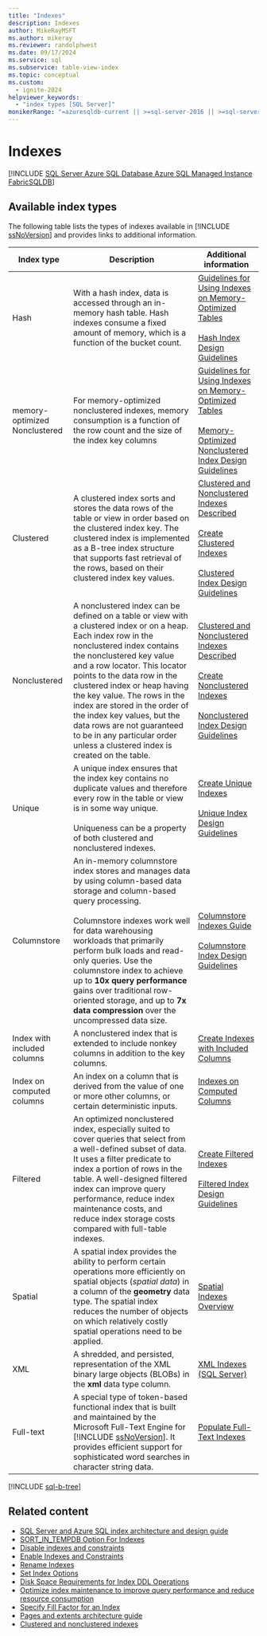 ```yaml
---
title: "Indexes"
description: Indexes
author: MikeRayMSFT
ms.author: mikeray
ms.reviewer: randolphwest
ms.date: 09/17/2024
ms.service: sql
ms.subservice: table-view-index
ms.topic: conceptual
ms.custom:
  - ignite-2024
helpviewer_keywords:
  - "index types [SQL Server]"
monikerRange: "=azuresqldb-current || >=sql-server-2016 || >=sql-server-linux-2017 || =azuresqldb-mi-current || =fabric"
---
```

# Indexes

[!INCLUDE [SQL Server Azure SQL Database Azure SQL Managed Instance FabricSQLDB](../../includes/applies-to-version/sql-asdb-asdbmi-fabricsqldb.md)]


## Available index types

The following table lists the types of indexes available in [!INCLUDE [ssNoVersion](../../includes/ssnoversion-md.md)] and provides links to additional information.

| Index type | Description | Additional information |
| --- | --- | --- |
| Hash | With a hash index, data is accessed through an in-memory hash table. Hash indexes consume a fixed amount of memory, which is a function of the bucket count. | [Guidelines for Using Indexes on Memory-Optimized Tables](../in-memory-oltp/indexes-for-memory-optimized-tables.md)<br /><br />[Hash Index Design Guidelines](../sql-server-index-design-guide.md#hash_index) |
| memory-optimized Nonclustered | For memory-optimized nonclustered indexes, memory consumption is a function of the row count and the size of the index key columns | [Guidelines for Using Indexes on Memory-Optimized Tables](../in-memory-oltp/indexes-for-memory-optimized-tables.md)<br /><br />[Memory-Optimized Nonclustered Index Design Guidelines](../sql-server-index-design-guide.md#inmem_nonclustered_index) |
| Clustered | A clustered index sorts and stores the data rows of the table or view in order based on the clustered index key. The clustered index is implemented as a B-tree index structure that supports fast retrieval of the rows, based on their clustered index key values. | [Clustered and Nonclustered Indexes Described](../indexes/clustered-and-nonclustered-indexes-described.md)<br /><br />[Create Clustered Indexes](../indexes/create-clustered-indexes.md)<br /><br />[Clustered Index Design Guidelines](../sql-server-index-design-guide.md#Clustered) |
| Nonclustered | A nonclustered index can be defined on a table or view with a clustered index or on a heap. Each index row in the nonclustered index contains the nonclustered key value and a row locator. This locator points to the data row in the clustered index or heap having the key value. The rows in the index are stored in the order of the index key values, but the data rows are not guaranteed to be in any particular order unless a clustered index is created on the table. | [Clustered and Nonclustered Indexes Described](../indexes/clustered-and-nonclustered-indexes-described.md)<br /><br />[Create Nonclustered Indexes](../indexes/create-nonclustered-indexes.md)<br /><br />[Nonclustered Index Design Guidelines](../sql-server-index-design-guide.md#Nonclustered) |
| Unique | A unique index ensures that the index key contains no duplicate values and therefore every row in the table or view is in some way unique.<br /><br />Uniqueness can be a property of both clustered and nonclustered indexes. | [Create Unique Indexes](../indexes/create-unique-indexes.md)<br /><br />[Unique Index Design Guidelines](../sql-server-index-design-guide.md#Unique) |
| Columnstore | An in-memory columnstore index stores and manages data by using column-based data storage and column-based query processing.<br /><br />Columnstore indexes work well for data warehousing workloads that primarily perform bulk loads and read-only queries. Use the columnstore index to achieve up to **10x query performance** gains over traditional row-oriented storage, and up to **7x data compression** over the uncompressed data size. | [Columnstore Indexes Guide](../indexes/columnstore-indexes-overview.md)<br /><br />[Columnstore Index Design Guidelines](../sql-server-index-design-guide.md#columnstore_index) |
| Index with included columns | A nonclustered index that is extended to include nonkey columns in addition to the key columns. | [Create Indexes with Included Columns](../indexes/create-indexes-with-included-columns.md) |
| Index on computed columns | An index on a column that is derived from the value of one or more other columns, or certain deterministic inputs. | [Indexes on Computed Columns](../indexes/indexes-on-computed-columns.md) |
| Filtered | An optimized nonclustered index, especially suited to cover queries that select from a well-defined subset of data. It uses a filter predicate to index a portion of rows in the table. A well-designed filtered index can improve query performance, reduce index maintenance costs, and reduce index storage costs compared with full-table indexes. | [Create Filtered Indexes](../indexes/create-filtered-indexes.md)<br /><br />[Filtered Index Design Guidelines](../sql-server-index-design-guide.md#Filtered) |
| Spatial | A spatial index provides the ability to perform certain operations more efficiently on spatial objects (*spatial data*) in a column of the **geometry** data type. The spatial index reduces the number of objects on which relatively costly spatial operations need to be applied. | [Spatial Indexes Overview](../spatial/spatial-indexes-overview.md) |
| XML | A shredded, and persisted, representation of the XML binary large objects (BLOBs) in the **xml** data type column. | [XML Indexes (SQL Server)](../xml/xml-indexes-sql-server.md) |
| Full-text | A special type of token-based functional index that is built and maintained by the Microsoft Full-Text Engine for [!INCLUDE [ssNoVersion](../../includes/ssnoversion-md.md)]. It provides efficient support for sophisticated word searches in character string data. | [Populate Full-Text Indexes](../search/populate-full-text-indexes.md) |

[!INCLUDE [sql-b-tree](../../includes/sql-b-tree.md)]

## Related content

- [SQL Server and Azure SQL index architecture and design guide](../sql-server-index-design-guide.md)
- [SORT_IN_TEMPDB Option For Indexes](sort-in-tempdb-option-for-indexes.md)
- [Disable indexes and constraints](disable-indexes-and-constraints.md)
- [Enable Indexes and Constraints](enable-indexes-and-constraints.md)
- [Rename Indexes](rename-indexes.md)
- [Set Index Options](set-index-options.md)
- [Disk Space Requirements for Index DDL Operations](disk-space-requirements-for-index-ddl-operations.md)
- [Optimize index maintenance to improve query performance and reduce resource consumption](reorganize-and-rebuild-indexes.md)
- [Specify Fill Factor for an Index](specify-fill-factor-for-an-index.md)
- [Pages and extents architecture guide](../pages-and-extents-architecture-guide.md)
- [Clustered and nonclustered indexes](clustered-and-nonclustered-indexes-described.md)
